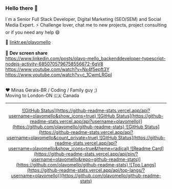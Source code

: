 ### Hello there 👋

I´m a Senior Full Stack Developer, Digital Marketing (SEO/SEM) and Social Media Expert.
⚡ Challenge lover, chat me to new projects, project consulting or if you need any help 😄

💬 <a href="https://linktr.ee/olavomello" target="_blank">linktr.ee/olavomello</a>
<br><br>
🎥 <b>Dev screen share</b><br>
https://www.linkedin.com/posts/olavo-mello_backenddeveloper-typescript-nodejs-activity-6850705796758556672-6qV8<br>
https://www.youtube.com/watch?v=Nx4f5epft3Y<br>
https://www.youtube.com/watch?v=c_1CwmLRGpI<br>
<br>

♥ Minas Gerais-BR / Coding / Family guy ;)
<br>Moving to London-ON :canada: Canada

<hr>
<div align="center" dir="auto">
  <a href="https://github.com/olavomello">
    ![GitHub Status](https://github-readme-stats.vercel.app/api?username=olavomello&show_icons=true)
    ![GitHub Status](https://github-readme-stats.vercel.app/api?username=olavomello)](https://github.com/olavomello/github-readme-stats)
    ![GitHub Status](https://github-readme-stats.vercel.app/api?username=olavomello&count_private=true)
    ![GitHub Status](https://github-readme-stats.vercel.app/api?username=olavomello&show_icons=true&theme=radical)
    ![Readme Card](https://github-readme-stats.vercel.app/api/pin/?username=olavomello&repo=github-readme-stats)](https://github.com/olavomello/github-readme-stats)
    ![Top Langs](https://github-readme-stats.vercel.app/api/top-langs/?username=olavomello)](https://github.com/olavomello/github-readme-stats)
  </a>
</div>
